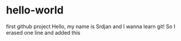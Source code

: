 # hello-world
first github project
Hello, my name is Srdjan and I wanna learn git!
So I erased one line and added this
